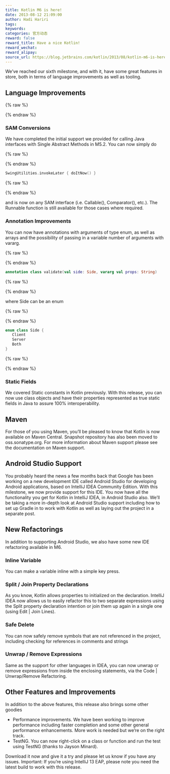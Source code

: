 ```yaml
---
title: Kotlin M6 is here!
date: 2013-08-12 21:09:00
author: Hadi Hariri
tags:
keywords:
categories: 官方动态
reward: false
reward_title: Have a nice Kotlin!
reward_wechat:
reward_alipay:
source_url: https://blog.jetbrains.com/kotlin/2013/08/kotlin-m6-is-here/
---
```


We’ve reached our sixth milestone, and with it, have some great features in store, both in terms of language improvements as well as tooling.
## Language Improvements


{% raw %}
<p><a name="SAM-conversions"></a></p>
{% endraw %}

### SAM Conversions

We have completed the initial support we provided for calling Java interfaces with Single Abstract Methods in M5.2. You can now simply do

{% raw %}
<p></p>
{% endraw %}

```kotlin
SwingUtilities.invokeLater { doItNow() }
```

{% raw %}
<p></p>
{% endraw %}

and is now on any SAM interface (i.e. Callable(), Comparator(), etc.). The Runnable function is still available for those cases where required.
### Annotation Improvements

You can now have annotations with arguments of type enum, as well as arrays and the possibility of passing in a variable number of arguments with vararg.

{% raw %}
<p></p>
{% endraw %}

```kotlin
annotation class validate(val side: Side, vararg val props: String)
```

{% raw %}
<p></p>
{% endraw %}

where Side can be an enum

{% raw %}
<p></p>
{% endraw %}

```kotlin
enum class Side {
   Client
   Server
   Both
}
```

{% raw %}
<p></p>
{% endraw %}

### Static Fields

We covered Static constants in Kotlin previously. With this release, you can now use class objects and have their properties represented as true static fields in Java to assure 100% interoperability.
## Maven

For those of you using Maven, you’ll be pleased to know that Kotlin is now available on Maven Central. Snapshot repository has also been moved to oss.sonatype.org. For more information about Maven support please see the documentation on Maven support.
## Android Studio Support

You probably heard the news a few months back that Google has been working on a new development IDE called Android Studio for developing Android applications, based on IntelliJ IDEA Community Edition. With this milestone, we now provide support for this IDE. You now have all the functionality you get for Kotlin in IntelliJ IDEA, in Android Studio also.   We’ll be taking a more in-depth look at Android Studio support including how to set up Gradle in to work with Kotlin as well as laying out the project in a separate post.
## New Refactorings

In addition to supporting Android Studio, we also have some new IDE refactoring available in M6.
### Inline Variable

You can make a variable inline with a simple key press.
### Split / Join Property Declarations

As you know, Kotlin allows properties to initialized on the declaration. IntelliJ IDEA now allows us to easily refactor this to two separate expressions using the Split property declaration intention or join them up again in a single one (using Edit | Join Lines).
### Safe Delete

You can now safely remove symbols that are not referenced in the project, including checking for references in comments and strings
### Unwrap / Remove Expressions

Same as the support for other languages in IDEA, you can now unwrap or remove expressions from inside the enclosing statements, via the Code | Unwrap/Remove Refactoring.
## Other Features and Improvements

In addition to the above features, this release also brings some other goodies

* Performance improvements. We have been working to improve performance including faster completion and some other general performance enhancements. More work is needed but we’re on the right track.
* TestNG. You can now right-click on a class or function and run the test using TestNG (thanks to Jayson Minard).

Download it now and give it a try and please let us know if you have any issues. Important: If you’re using IntelliJ 13 EAP, please note you need the latest build to work with this release.
